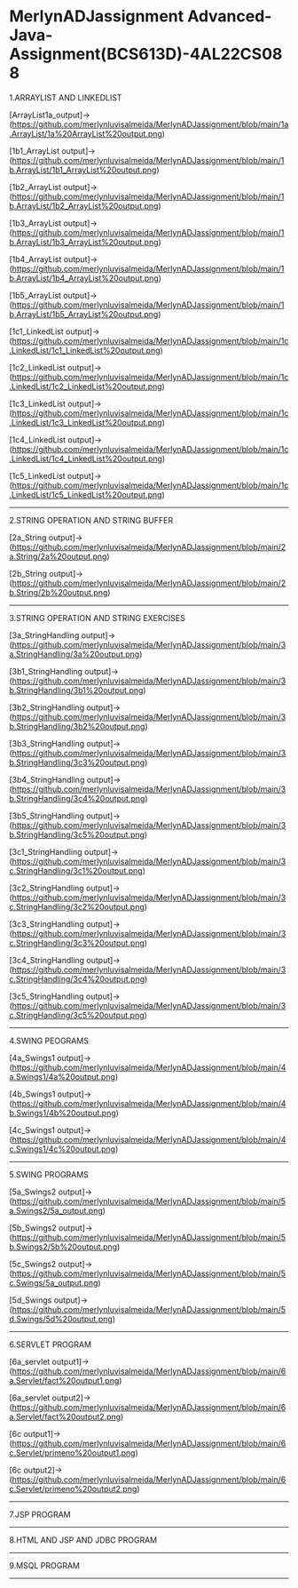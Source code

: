 # MerlynADJassignment Advanced-Java-Assignment(BCS613D)-4AL22CS088
1.ARRAYLIST AND LINKEDLIST

[ArrayList1a_output]->(https://github.com/merlynluvisalmeida/MerlynADJassignment/blob/main/1a.ArrayList/1a%20ArrayList%20output.png)

[1b1_ArrayList output]->(https://github.com/merlynluvisalmeida/MerlynADJassignment/blob/main/1b.ArrayList/1b1_ArrayList%20output.png)

[1b2_ArrayList output]->(https://github.com/merlynluvisalmeida/MerlynADJassignment/blob/main/1b.ArrayList/1b2_ArrayList%20output.png)

[1b3_ArrayList output]->(https://github.com/merlynluvisalmeida/MerlynADJassignment/blob/main/1b.ArrayList/1b3_ArrayList%20output.png)

[1b4_ArrayList output]->(https://github.com/merlynluvisalmeida/MerlynADJassignment/blob/main/1b.ArrayList/1b4_ArrayList%20output.png)

[1b5_ArrayList output]->(https://github.com/merlynluvisalmeida/MerlynADJassignment/blob/main/1b.ArrayList/1b5_ArrayList%20output.png)

[1c1_LinkedList output]->(https://github.com/merlynluvisalmeida/MerlynADJassignment/blob/main/1c.LinkedList/1c1_LinkedList%20output.png)

[1c2_LinkedList output]->(https://github.com/merlynluvisalmeida/MerlynADJassignment/blob/main/1c.LinkedList/1c2_LinkedList%20output.png)

[1c3_LinkedList output]->(https://github.com/merlynluvisalmeida/MerlynADJassignment/blob/main/1c.LinkedList/1c3_LinkedList%20output.png)

[1c4_LinkedList output]->(https://github.com/merlynluvisalmeida/MerlynADJassignment/blob/main/1c.LinkedList/1c4_LinkedList%20output.png)

[1c5_LinkedList output]->(https://github.com/merlynluvisalmeida/MerlynADJassignment/blob/main/1c.LinkedList/1c5_LinkedList%20output.png)
____________________________________________________________________________________________________________________________
2.STRING OPERATION AND STRING BUFFER

[2a_String output]->(https://github.com/merlynluvisalmeida/MerlynADJassignment/blob/main/2a.String/2a%20output.png)

[2b_String output]->(https://github.com/merlynluvisalmeida/MerlynADJassignment/blob/main/2b.String/2b%20output.png)

____________________________________________________________________________________________________________________________
3.STRING OPERATION AND STRING EXERCISES

[3a_StringHandling output]->(https://github.com/merlynluvisalmeida/MerlynADJassignment/blob/main/3a.StringHandling/3a%20output.png)

[3b1_StringHandling output]->(https://github.com/merlynluvisalmeida/MerlynADJassignment/blob/main/3b.StringHandling/3b1%20output.png)

[3b2_StringHandling output]->(https://github.com/merlynluvisalmeida/MerlynADJassignment/blob/main/3b.StringHandling/3b2%20output.png)

[3b3_StringHandling output]->(https://github.com/merlynluvisalmeida/MerlynADJassignment/blob/main/3b.StringHandling/3c3%20output.png)

[3b4_StringHandling output]->(https://github.com/merlynluvisalmeida/MerlynADJassignment/blob/main/3b.StringHandling/3c4%20output.png)

[3b5_StringHandling output]->(https://github.com/merlynluvisalmeida/MerlynADJassignment/blob/main/3b.StringHandling/3c5%20output.png)

[3c1_StringHandling output]->(https://github.com/merlynluvisalmeida/MerlynADJassignment/blob/main/3c.StringHandling/3c1%20output.png)

[3c2_StringHandling output]->(https://github.com/merlynluvisalmeida/MerlynADJassignment/blob/main/3c.StringHandling/3c2%20output.png)

[3c3_StringHandling output]->(https://github.com/merlynluvisalmeida/MerlynADJassignment/blob/main/3c.StringHandling/3c3%20output.png)

[3c4_StringHandling output]->(https://github.com/merlynluvisalmeida/MerlynADJassignment/blob/main/3c.StringHandling/3c4%20output.png)

[3c5_StringHandling output]->(https://github.com/merlynluvisalmeida/MerlynADJassignment/blob/main/3c.StringHandling/3c5%20output.png)
____________________________________________________________________________________________________________________________
4.SWING PEOGRAMS

[4a_Swings1 output]->(https://github.com/merlynluvisalmeida/MerlynADJassignment/blob/main/4a.Swings1/4a%20output.png)

[4b_Swings1 output]->(https://github.com/merlynluvisalmeida/MerlynADJassignment/blob/main/4b.Swings1/4b%20output.png)

[4c_Swings1 output]->(https://github.com/merlynluvisalmeida/MerlynADJassignment/blob/main/4c.Swings1/4c%20output.png)
____________________________________________________________________________________________________________________________
5.SWING PROGRAMS

[5a_Swings2 output]->(https://github.com/merlynluvisalmeida/MerlynADJassignment/blob/main/5a.Swings2/5a_output.png)

[5b_Swings2 output]->(https://github.com/merlynluvisalmeida/MerlynADJassignment/blob/main/5b.Swings2/5b%20output.png)

[5c_Swings2 output]->(https://github.com/merlynluvisalmeida/MerlynADJassignment/blob/main/5c.Swings/5a_output.png)

[5d_Swings output]->(https://github.com/merlynluvisalmeida/MerlynADJassignment/blob/main/5d.Swings/5d%20output.png)
_____________________________________________________________________________________________________________________________
6.SERVLET PROGRAM

[6a_servlet output1]->(https://github.com/merlynluvisalmeida/MerlynADJassignment/blob/main/6a.Servlet/fact%20output1.png)

[6a_servlet output2]->(https://github.com/merlynluvisalmeida/MerlynADJassignment/blob/main/6a.Servlet/fact%20output2.png)

[6c output1]->(https://github.com/merlynluvisalmeida/MerlynADJassignment/blob/main/6c.Servlet/primeno%20output1.png)

[6c output2]->(https://github.com/merlynluvisalmeida/MerlynADJassignment/blob/main/6c.Servlet/primeno%20output2.png)
_____________________________________________________________________________________________________________________________
7.JSP PROGRAM
_____________________________________________________________________________________________________________________________
8.HTML AND JSP AND JDBC PROGRAM
_____________________________________________________________________________________________________________________________
9.MSQL PROGRAM
_____________________________________________________________________________________________________________________________

